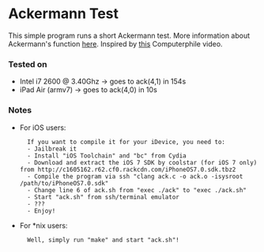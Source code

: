 Ackermann Test
==============

This simple program runs a short Ackermann test. More information about Ackermann's function [here](http://en.wikipedia.org/wiki/Ackermann_function). Inspired by [this](https://www.youtube.com/watch?v=i7sm9dzFtEI&list=UU9-y-6csu5WGm29I7JiwpnA) Computerphile video.

### Tested on

- Intel i7 2600 @ 3.40Ghz -> goes to ack(4,1) in 154s
- iPad Air (armv7) -> goes to ack(4,0) in 10s

### Notes

- For iOS users:

		If you want to compile it for your iDevice, you need to:
		- Jailbreak it
		- Install "iOS Toolchain" and "bc" from Cydia
		- Download and extract the iOS 7 SDK by coolstar (for iOS 7 only) from http://c1605162.r62.cf0.rackcdn.com/iPhoneOS7.0.sdk.tbz2
		- Compile the program via ssh "clang ack.c -o ack.o -isysroot /path/to/iPhoneOS7.0.sdk"
		- Change line 6 of ack.sh from "exec ./ack" to "exec ./ack.sh"
		- Start "ack.sh" from ssh/terminal emulator
		- ???
		- Enjoy!
		
- For *nix users:

		Well, simply run "make" and start "ack.sh"!